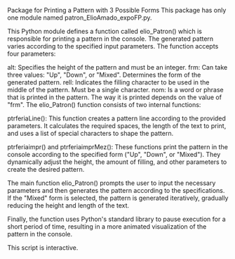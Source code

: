 Package for Printing a Pattern with 3 Possible Forms
This package has only one module named patron_ElioAmado_expoFP.py.

This Python module defines a function called elio_Patron() which is responsible for printing a pattern in the console. The generated pattern varies according to the specified input parameters. The function accepts four parameters:

alt: Specifies the height of the pattern and must be an integer.
frm: Can take three values: "Up", "Down", or "Mixed". Determines the form of the generated pattern.
rell: Indicates the filling character to be used in the middle of the pattern. Must be a single character.
nom: Is a word or phrase that is printed in the pattern. The way it is printed depends on the value of "frm".
The elio_Patron() function consists of two internal functions:

ptrferiaLine(): This function creates a pattern line according to the provided parameters. It calculates the required spaces, the length of the text to print, and uses a list of special characters to shape the pattern.

ptrferiaimpr() and ptrferiaimprMez(): These functions print the pattern in the console according to the specified form ("Up", "Down", or "Mixed"). They dynamically adjust the height, the amount of filling, and other parameters to create the desired pattern.

The main function elio_Patron() prompts the user to input the necessary parameters and then generates the pattern according to the specifications. If the "Mixed" form is selected, the pattern is generated iteratively, gradually reducing the height and length of the text.

Finally, the function uses Python's standard library to pause execution for a short period of time, resulting in a more animated visualization of the pattern in the console.

This script is interactive.
